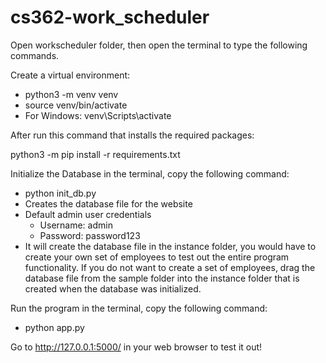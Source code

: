# cs362-work_scheduler

Open workscheduler folder, then open the terminal to type the following commands.

Create a virtual environment:

- python3 -m venv venv
- source venv/bin/activate
- For Windows: venv\Scripts\activate

After run this command that installs the required packages:

python3 -m pip install -r requirements.txt

Initialize the Database in the terminal, copy the following command: 
- python init_db.py
- Creates the database file for the website
- Default admin user credentials
    - Username: admin
    - Password: password123
- It will create the database file in the instance folder, you would have to create your own set of employees to test out the entire program functionality. If you do not want to create a set of employees, drag the database file from the sample folder into the instance folder that is created when the database was initialized.

Run the program in the terminal, copy the following command:
- python app.py

Go to http://127.0.0.1:5000/ in your web browser to test it out!
